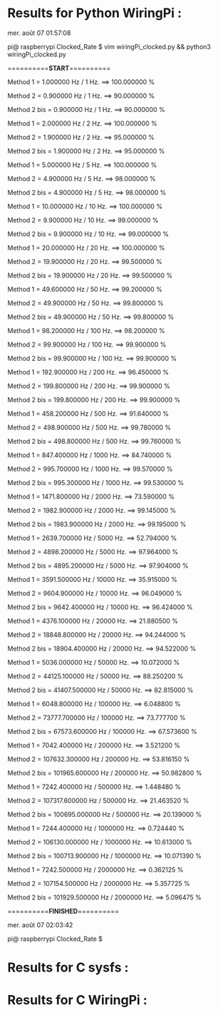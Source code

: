 # Results for Python WiringPi :

mer. août 07 01:57:08

pi@ raspberrypi Clocked_Rate $ vim wiringPi_clocked.py && python3 wiringPi_clocked.py

==========____START____==========

Method 1 = 1.000000 Hz / 1 Hz. ==> 100.000000 %

Method 2 = 0.900000 Hz / 1 Hz. ==> 90.000000 %

Method 2 bis = 0.900000 Hz / 1 Hz. ==> 90.000000 %

Method 1 = 2.000000 Hz / 2 Hz. ==> 100.000000 %

Method 2 = 1.900000 Hz / 2 Hz. ==> 95.000000 %

Method 2 bis = 1.900000 Hz / 2 Hz. ==> 95.000000 %

Method 1 = 5.000000 Hz / 5 Hz. ==> 100.000000 %

Method 2 = 4.900000 Hz / 5 Hz. ==> 98.000000 %

Method 2 bis = 4.900000 Hz / 5 Hz. ==> 98.000000 %

Method 1 = 10.000000 Hz / 10 Hz. ==> 100.000000 %

Method 2 = 9.900000 Hz / 10 Hz. ==> 99.000000 %

Method 2 bis = 9.900000 Hz / 10 Hz. ==> 99.000000 %

Method 1 = 20.000000 Hz / 20 Hz. ==> 100.000000 %

Method 2 = 19.900000 Hz / 20 Hz. ==> 99.500000 %

Method 2 bis = 19.900000 Hz / 20 Hz. ==> 99.500000 %

Method 1 = 49.600000 Hz / 50 Hz. ==> 99.200000 %

Method 2 = 49.900000 Hz / 50 Hz. ==> 99.800000 %

Method 2 bis = 49.900000 Hz / 50 Hz. ==> 99.800000 %

Method 1 = 98.200000 Hz / 100 Hz. ==> 98.200000 %

Method 2 = 99.900000 Hz / 100 Hz. ==> 99.900000 %

Method 2 bis = 99.900000 Hz / 100 Hz. ==> 99.900000 %

Method 1 = 192.900000 Hz / 200 Hz. ==> 96.450000 %

Method 2 = 199.800000 Hz / 200 Hz. ==> 99.900000 %

Method 2 bis = 199.800000 Hz / 200 Hz. ==> 99.900000 %

Method 1 = 458.200000 Hz / 500 Hz. ==> 91.640000 %

Method 2 = 498.900000 Hz / 500 Hz. ==> 99.780000 %

Method 2 bis = 498.800000 Hz / 500 Hz. ==> 99.760000 %

Method 1 = 847.400000 Hz / 1000 Hz. ==> 84.740000 %

Method 2 = 995.700000 Hz / 1000 Hz. ==> 99.570000 %

Method 2 bis = 995.300000 Hz / 1000 Hz. ==> 99.530000 %

Method 1 = 1471.800000 Hz / 2000 Hz. ==> 73.590000 %

Method 2 = 1982.900000 Hz / 2000 Hz. ==> 99.145000 %

Method 2 bis = 1983.900000 Hz / 2000 Hz. ==> 99.195000 %

Method 1 = 2639.700000 Hz / 5000 Hz. ==> 52.794000 %

Method 2 = 4898.200000 Hz / 5000 Hz. ==> 97.964000 %

Method 2 bis = 4895.200000 Hz / 5000 Hz. ==> 97.904000 %

Method 1 = 3591.500000 Hz / 10000 Hz. ==> 35.915000 %

Method 2 = 9604.900000 Hz / 10000 Hz. ==> 96.049000 %

Method 2 bis = 9642.400000 Hz / 10000 Hz. ==> 96.424000 %

Method 1 = 4376.100000 Hz / 20000 Hz. ==> 21.880500 %

Method 2 = 18848.800000 Hz / 20000 Hz. ==> 94.244000 %

Method 2 bis = 18904.400000 Hz / 20000 Hz. ==> 94.522000 %

Method 1 = 5036.000000 Hz / 50000 Hz. ==> 10.072000 %

Method 2 = 44125.100000 Hz / 50000 Hz. ==> 88.250200 %

Method 2 bis = 41407.500000 Hz / 50000 Hz. ==> 82.815000 %

Method 1 = 6048.800000 Hz / 100000 Hz. ==> 6.048800 %

Method 2 = 73777.700000 Hz / 100000 Hz. ==> 73.777700 %

Method 2 bis = 67573.600000 Hz / 100000 Hz. ==> 67.573600 %

Method 1 = 7042.400000 Hz / 200000 Hz. ==> 3.521200 %

Method 2 = 107632.300000 Hz / 200000 Hz. ==> 53.816150 %

Method 2 bis = 101965.600000 Hz / 200000 Hz. ==> 50.982800 %

Method 1 = 7242.400000 Hz / 500000 Hz. ==> 1.448480 %

Method 2 = 107317.600000 Hz / 500000 Hz. ==> 21.463520 %

Method 2 bis = 100695.000000 Hz / 500000 Hz. ==> 20.139000 %

Method 1 = 7244.400000 Hz / 1000000 Hz. ==> 0.724440 %

Method 2 = 106130.000000 Hz / 1000000 Hz. ==> 10.613000 %

Method 2 bis = 100713.900000 Hz / 1000000 Hz. ==> 10.071390 %

Method 1 = 7242.500000 Hz / 2000000 Hz. ==> 0.362125 %

Method 2 = 107154.500000 Hz / 2000000 Hz. ==> 5.357725 %

Method 2 bis = 101929.500000 Hz / 2000000 Hz. ==> 5.096475 %

==========____FINISHED____==========

mer. août 07 02:03:42

pi@ raspberrypi Clocked_Rate $ 


# Results for C sysfs :



# Results for C WiringPi :

